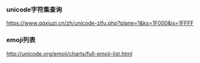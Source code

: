 ### unicode字符集查询

https://www.qqxiuzi.cn/zh/unicode-zifu.php?plane=1&ks=1F000&js=1FFFF

### emoji列表

http://unicode.org/emoji/charts/full-emoji-list.html